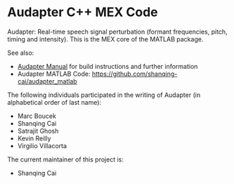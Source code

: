 # Audapter C++ MEX Code
Audapter: Real-time speech signal perturbation (formant frequencies, pitch, timing and intensity). This is the MEX core of the MATLAB package.

See also:
* [Audapter Manual](http://scai.io/AudapterManual.pdf) for build instructions and further information
* Audapter MATLAB Code: https://github.com/shanqing-cai/audapter_matlab
   
The following individuals participated in the writing of Audapter (in alphabetical order of last name):
* Marc Boucek
* Shanqing Cai
* Satrajit Ghosh
* Kevin Reilly
* Virgilio Villacorta
  
The current maintainer of this project is:
* Shanqing Cai
    
